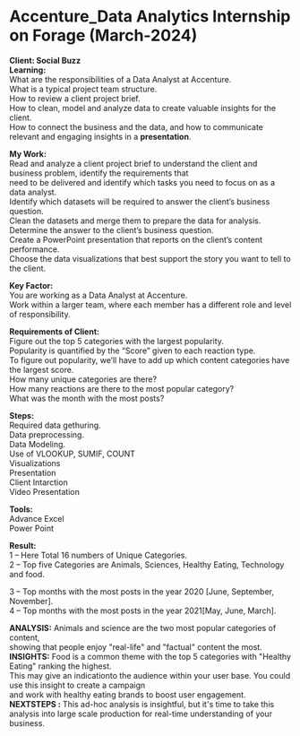 # Accenture_Data Analytics Internship on Forage (March-2024)
**Client: Social Buzz**<br>
**Learning:** <br>
What are the responsibilities of a Data Analyst at Accenture.<br>
What is a typical project team structure.<br>
How to review a client project brief.<br>
How to clean, model and analyze data to create valuable insights for the client.<br>
How to connect the business and the data, and how to communicate relevant and engaging insights in a **presentation**.<br>

**My Work:** <br>
Read and analyze a client project brief to understand the client and business problem, identify the requirements that<br> need to be delivered and identify which tasks you need to focus on as a data analyst.<br>
Identify which datasets will be required to answer the client’s business question.<br>
Clean the datasets and merge them to prepare the data for analysis.<br>
Determine the answer to the client’s business question.<br>
Create a PowerPoint presentation that reports on the client’s content performance.<br>
Choose the data visualizations that best support the story you want to tell to the client.<br>

**Key Factor:** <br>
You are working as a Data Analyst at Accenture.<br>
Work within a larger team, where each member has a different role and level of responsibility.<br>

**Requirements of Client:** <br>
Figure out the top 5 categories with the largest popularity.<br>
Popularity is quantified by the “Score” given to each reaction type.<br>
To figure out popularity, we’ll have to add up which content categories have the largest score.<br>
How many unique categories are there?<br>
How many reactions are there to the most popular category?<br>
What was the month with the most posts?<br>

**Steps:** <br>
Required data gethuring.<br>
Data preprocessing.<br>
Data Modeling.<br>
Use of VLOOKUP, SUMIF, COUNT<br>
Visualizations<br>
Presentation<br>
Client Intarction<br>
Video Presentation<br>

**Tools:** <br>
Advance Excel<br>
Power Point<br>

**Result:** <br>
1 – Here Total 16 numbers of Unique Categories.<br>
2 – Top five Categories are Animals, Sciences, Healthy Eating, Technology and food.<br>

3 – Top months with the most posts in the year  2020 [June, September, November].<br>
4 – Top months with the most posts in the year 2021[May, June, March].<br>

**ANALYSIS:** Animals and science are the two most popular categories of content,<br>
showing that people enjoy "real-life" and "factual" content the most.<br>
**INSIGHTS:** Food is a common theme with the top 5 categories with "Healthy Eating" ranking the highest.<br>
This may give an indicationto the audience within your user base. You could use this insight to create a campaign<br>
and work with healthy eating brands to boost user engagement.<br>
**NEXTSTEPS :** This ad-hoc analysis is insightful, but it's time to take this analysis into large scale production for real-time understanding of your business.














